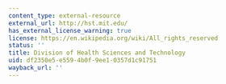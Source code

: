 ```yaml
---
content_type: external-resource
external_url: http://hst.mit.edu/
has_external_license_warning: true
license: https://en.wikipedia.org/wiki/All_rights_reserved
status: ''
title: Division of Health Sciences and Technology
uid: df2350e5-e559-4b0f-9ee1-0357d1c91751
wayback_url: ''
---
```

